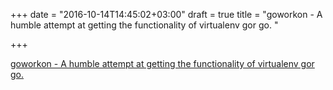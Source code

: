 +++
date = "2016-10-14T14:45:02+03:00"
draft = true
title = "goworkon - A humble attempt at getting the functionality of virtualenv gor go. "

+++

<p><a href="https://t.co/k7TA2Rn1HI">goworkon - A humble attempt at getting the functionality of virtualenv gor go. </a></p>
